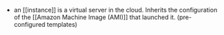 - an [[instance]] is a virtual server in the cloud. Inherits the configuration of the [[Amazon Machine Image (AMI)]] that launched it. (pre-configured templates)